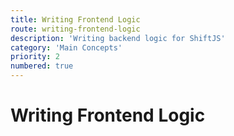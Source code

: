 ```yaml
---
title: Writing Frontend Logic
route: writing-frontend-logic
description: 'Writing backend logic for ShiftJS'
category: 'Main Concepts'
priority: 2
numbered: true
---
```


# Writing Frontend Logic
